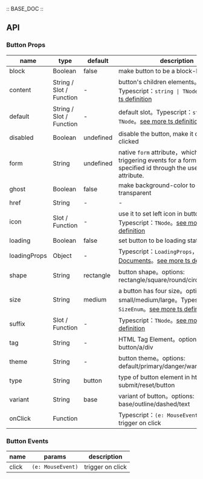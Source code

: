 :: BASE_DOC ::

## API

### Button Props

name | type | default | description | required
-- | -- | -- | -- | --
block | Boolean | false | make button to be a block-level element | N
content | String / Slot / Function | - | button's children elements。Typescript：`string \| TNode`。[see more ts definition](https://github.com/Tencent/tdesign-vue/blob/develop/src/common.ts) | N
default | String / Slot / Function | - | default slot。Typescript：`string \| TNode`。[see more ts definition](https://github.com/Tencent/tdesign-vue/blob/develop/src/common.ts) | N
disabled | Boolean | undefined | disable the button, make it can not be clicked | N
form | String | undefined |  native `form` attribute，which supports triggering events for a form with a specified id through the use of the form attribute. | N
ghost | Boolean | false | make background-color to be transparent | N
href | String | - | \- | N
icon | Slot / Function | - | use it to set left icon in button。Typescript：`TNode`。[see more ts definition](https://github.com/Tencent/tdesign-vue/blob/develop/src/common.ts) | N
loading | Boolean | false | set button to be loading state | N
loadingProps | Object | - | Typescript：`LoadingProps`，[Loading API Documents](./loading?tab=api)。[see more ts definition](https://github.com/Tencent/tdesign-vue/tree/develop/src/button/type.ts) | N
shape | String | rectangle | button shape。options: rectangle/square/round/circle | N
size | String | medium | a button has four size。options: small/medium/large。Typescript：`SizeEnum`。[see more ts definition](https://github.com/Tencent/tdesign-vue/blob/develop/src/common.ts) | N
suffix | Slot / Function | - | Typescript：`TNode`。[see more ts definition](https://github.com/Tencent/tdesign-vue/blob/develop/src/common.ts) | N
tag | String | - | HTML Tag Element。options: button/a/div | N
theme | String | - | button theme。options: default/primary/danger/warning/success | N
type | String | button | type of button element in html。options: submit/reset/button | N
variant | String | base | variant of button。options: base/outline/dashed/text | N
onClick | Function |  | Typescript：`(e: MouseEvent) => void`<br/>trigger on click | N

### Button Events

name | params | description
-- | -- | --
click | `(e: MouseEvent)` | trigger on click
